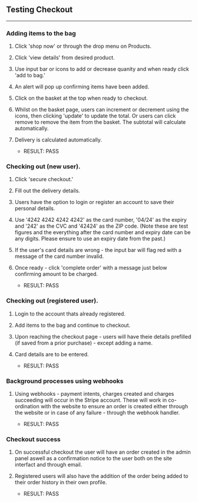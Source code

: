 ## Testing Checkout
***
### Adding items to the bag
1. Click 'shop now' or through the drop menu on Products.
2. Click 'view details' from desired product.
3. Use input bar or icons to add or decrease quanity and when ready click 'add to bag.'
4. An alert will pop up confirming items have been added.
5. Click on the basket at the top when ready to checkout.
6. Whilst on the basket page, users can increment or decrement using the icons, then clicking 'update' to update the total. Or users can click remove to remove the item from the basket. The subtotal will calculate automatically.
7. Delivery is calculated automatically.

    * RESULT: PASS

### Checking out (new user).
1. Click 'secure checkout.'
2. Fill out the delivery details.
3. Users have the option to login or register an account to save their personal details.
4. Use '4242 4242 4242 4242' as the card number, '04/24' as the expiry and '242' as the CVC and '42424' as the ZIP code. (Note these are test figures and the everything after the card number and expiry date can be any digits. Please ensure to use an expiry date from the past.)
5. If the user's card details are wrong - the input bar will flag red with a message of the card number invalid.
6. Once ready - click 'complete order' with a message just below confirming amount to be charged.

    * RESULT: PASS

### Checking out (registered user).
1. Login to the account thats already registered.
2. Add items to the bag and continue to checkout.
3. Upon reaching the checkout page - users will have theie details prefilled (if saved from a prior purchase) - except adding a name.
4. Card details are to be entered.

    * RESULT: PASS

### Background processes using webhooks
1. Using webhooks - payment intents, charges created and charges succeeding will occur in the Stripe account. These will work in co-ordination with the website to ensure an order is created either through the website or in case of any failure - through the webhook handler.

    * RESULT: PASS

### Checkout success
1. On successful checkout the user will have an order created in the admin panel aswell as a confirmation notice to the user both on the site interfact and through email.
2. Registered users will also have the addition of the order being added to their order history in their own profile.

    * RESULT: PASS